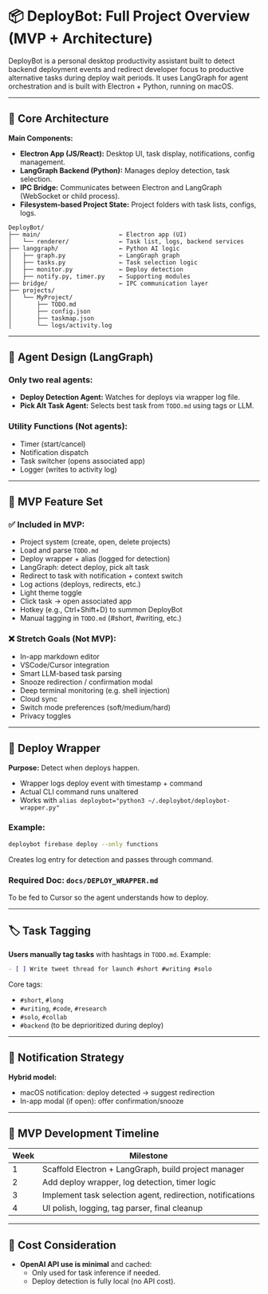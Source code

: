 # 📦 DeployBot: Full Project Overview (MVP + Architecture)

DeployBot is a personal desktop productivity assistant built to detect backend deployment events and redirect developer focus to productive alternative tasks during deploy wait periods. It uses LangGraph for agent orchestration and is built with Electron + Python, running on macOS.

---

## 🧱 Core Architecture

**Main Components:**
- **Electron App (JS/React):** Desktop UI, task display, notifications, config management.
- **LangGraph Backend (Python):** Manages deploy detection, task selection.
- **IPC Bridge:** Communicates between Electron and LangGraph (WebSocket or child process).
- **Filesystem-based Project State:** Project folders with task lists, configs, logs.

```
DeployBot/
├── main/                      ← Electron app (UI)
│   └── renderer/              ← Task list, logs, backend services
├── langgraph/                 ← Python AI logic
│   ├── graph.py               ← LangGraph graph
│   ├── tasks.py               ← Task selection logic
│   ├── monitor.py             ← Deploy detection
│   ├── notify.py, timer.py    ← Supporting modules
├── bridge/                    ← IPC communication layer
├── projects/
│   └── MyProject/
│       ├── TODO.md
│       ├── config.json
│       ├── taskmap.json
│       └── logs/activity.log
```

---

## 🧠 Agent Design (LangGraph)

### Only two real agents:
- **Deploy Detection Agent:** Watches for deploys via wrapper log file.
- **Pick Alt Task Agent:** Selects best task from `TODO.md` using tags or LLM.

### Utility Functions (Not agents):
- Timer (start/cancel)
- Notification dispatch
- Task switcher (opens associated app)
- Logger (writes to activity log)

---

## 🧩 MVP Feature Set

### ✅ Included in MVP:
- Project system (create, open, delete projects)
- Load and parse `TODO.md`
- Deploy wrapper + alias (logged for detection)
- LangGraph: detect deploy, pick alt task
- Redirect to task with notification + context switch
- Log actions (deploys, redirects, etc.)
- Light theme toggle
- Click task → open associated app
- Hotkey (e.g., Ctrl+Shift+D) to summon DeployBot
- Manual tagging in `TODO.md` (#short, #writing, etc.)

### ❌ Stretch Goals (Not MVP):
- In-app markdown editor
- VSCode/Cursor integration
- Smart LLM-based task parsing
- Snooze redirection / confirmation modal
- Deep terminal monitoring (e.g. shell injection)
- Cloud sync
- Switch mode preferences (soft/medium/hard)
- Privacy toggles

---

## 🚀 Deploy Wrapper

**Purpose:** Detect when deploys happen.

- Wrapper logs deploy event with timestamp + command
- Actual CLI command runs unaltered
- Works with `alias deploybot="python3 ~/.deploybot/deploybot-wrapper.py"`

### Example:
```bash
deploybot firebase deploy --only functions
```

Creates log entry for detection and passes through command.

### Required Doc: `docs/DEPLOY_WRAPPER.md`
To be fed to Cursor so the agent understands how to deploy.

---

## 🏷️ Task Tagging

**Users manually tag tasks** with hashtags in `TODO.md`. Example:

```markdown
- [ ] Write tweet thread for launch #short #writing #solo
```

Core tags:
- `#short`, `#long`
- `#writing`, `#code`, `#research`
- `#solo`, `#collab`
- `#backend` (to be deprioritized during deploy)

---

## 🔔 Notification Strategy

**Hybrid model:**
- macOS notification: deploy detected → suggest redirection
- In-app modal (if open): offer confirmation/snooze

---

## 📅 MVP Development Timeline

| Week | Milestone |
|------|-----------|
| 1 | Scaffold Electron + LangGraph, build project manager |
| 2 | Add deploy wrapper, log detection, timer logic |
| 3 | Implement task selection agent, redirection, notifications |
| 4 | UI polish, logging, tag parser, final cleanup |

---

## 💸 Cost Consideration

- **OpenAI API use is minimal** and cached:
  - Only used for task inference if needed.
  - Deploy detection is fully local (no API cost).